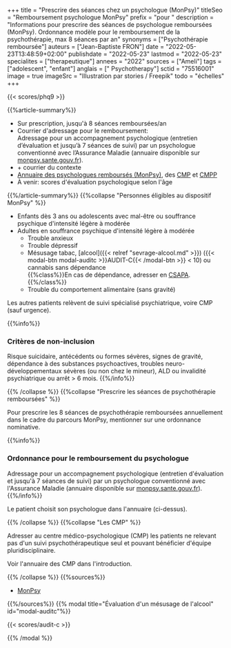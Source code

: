+++
title = "Prescrire des séances chez un psychologue (MonPsy)"
titleSeo = "Remboursement psychologue MonPsy"
prefix = "pour "
description = "Informations pour prescrire des séances de psychologue remboursées (MonPsy). Ordonnance modèle pour le remboursement de la psychothérapie, max 8 séances par an"
synonyms = ["Psychothérapie remboursée"]
auteurs = ["Jean-Baptiste FRON"]
date = "2022-05-23T13:48:59+02:00"
publishdate = "2022-05-23"
lastmod = "2022-05-23"
specialites = ["therapeutique"]
annees = "2022"
sources = ["Ameli"]
tags = ["adolescent", "enfant"]
anglais = [" Psychotherapy"]
sctid = "75516001"
image = true
imageSrc = "Illustration par stories / Freepik"
todo = "échelles"
+++

{{< scores/phq9 >}}

{{%article-summary%}}

- Sur prescription, jusqu'à 8 séances remboursées/an
- Courrier d'adressage pour le remboursement:  
  Adressage pour un accompagnement psychologique (entretien d’évaluation et jusqu’à 7 séances de suivi) par un psychologue conventionné avec l’Assurance Maladie (annuaire disponible sur [monpsy.sante.gouv.fr](https://monpsy.sante.gouv.fr/annuaire)).
- \+ courrier du contexte
- [Annuaire des psychologues remboursés (MonPsy)](https://monpsy.sante.gouv.fr/annuaire), des [CMP](https://www.santeenfrance.fr/annuaire/13-centres-medico-psychologiques-cmp-cattp) et [CMPP](https://annuaire.action-sociale.org/etablissements/jeunes-handicapes/centre-medico-psycho-pedagogique--c-m-p-p---189.html)
- À venir: scores d'évaluation psychologique selon l'âge

{{%/article-summary%}}
{{%collapse "Personnes éligibles au dispositif MonPsy" %}}

- Enfants dès 3 ans ou adolescents avec mal-être ou souffrance psychique d'intensité légère à modérée
- Adultes en souffrance psychique d'intensité légère à modérée
  - Trouble anxieux
  - Trouble dépressif
  - Mésusage tabac, [alcool]({{< relref "sevrage-alcool.md" >}}) ({{< modal-btn modal-auditc >}}AUDIT-C{{< /modal-btn >}} < 10) ou cannabis sans dépendance  
    {{%class%}}En cas de dépendance, adresser en [CSAPA](https://annuaire.action-sociale.org/etablissements/readaptation-sociale/centre-de-soins-accompagnement-prevention-addictologie-197.html).{{%/class%}}
  - Trouble du comportement alimentaire (sans gravité)

Les autres patients relèvent de suivi spécialisé psychiatrique, voire CMP (sauf urgence).

{{%info%}}

### Critères de non-inclusion

Risque suicidaire, antécédents ou formes sévères, signes de gravité, dépendance à des substances psychoactives, troubles neuro-développementaux sévères (ou non chez le mineur), ALD ou invalidité psychiatrique ou arrêt > 6 mois.
{{%/info%}}

{{% /collapse %}}
{{%collapse "Prescrire les séances de psychothérapie remboursées" %}}

Pour prescrire les 8 séances de psychothérapie remboursées annuellement dans le cadre du parcours MonPsy, mentionner sur une ordonnance nominative.

{{%info%}}

### Ordonnance pour le remboursement du psychologue

Adressage pour un accompagnement psychologique (entretien d'évaluation et jusqu'à 7 séances de suivi) par un psychologue conventionné avec l'Assurance Maladie (annuaire disponible sur [monpsy.sante.gouv.fr](https://monpsy.sante.gouv.fr/annuaire)).
{{%/info%}}

Le patient choisit son psychologue dans l'annuaire (ci-dessus).

{{% /collapse %}}
{{%collapse "Les CMP" %}}

Adresser au centre médico-psychologique (CMP) les patients ne relevant pas d'un suivi psychothérapeutique seul et pouvant bénéficier d'équipe pluridisciplinaire.

Voir l'annuaire des CMP dans l'introduction.

{{% /collapse %}}
{{%sources%}}

- [MonPsy](https://monpsy.sante.gouv.fr/)

{{%/sources%}}
{{% modal title="Évaluation d'un mésusage de l'alcool" id="modal-auditc"%}}

{{< scores/audit-c >}}

{{% /modal %}}
